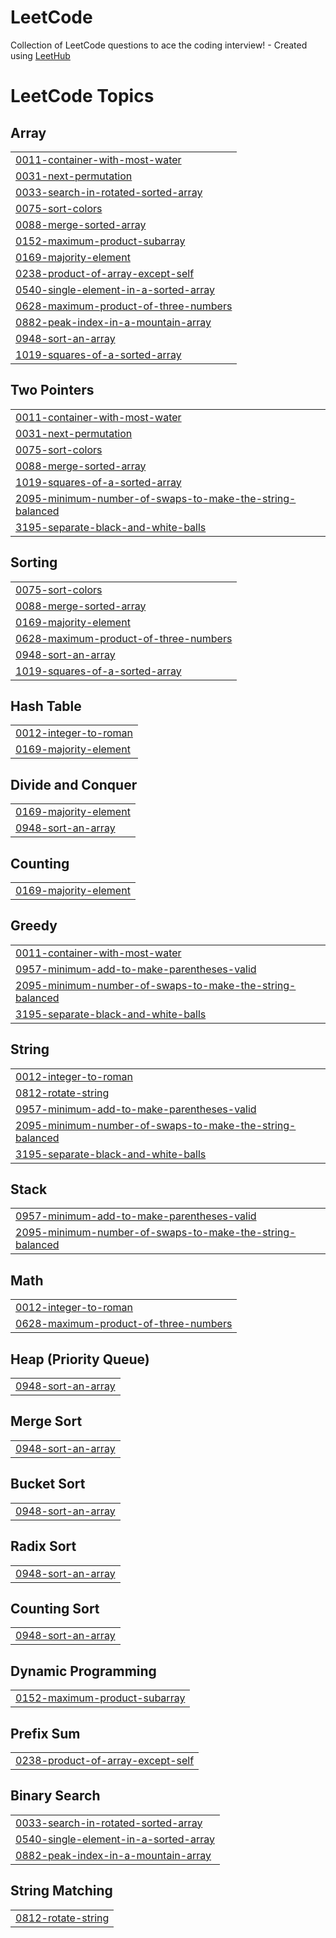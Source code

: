 # LeetCode
Collection of LeetCode questions to ace the coding interview! - Created using [LeetHub](https://github.com/QasimWani/LeetHub)

<!---LeetCode Topics Start-->
# LeetCode Topics
## Array
|  |
| ------- |
| [0011-container-with-most-water](https://github.com/Sahani-12/LeetCode/tree/master/0011-container-with-most-water) |
| [0031-next-permutation](https://github.com/Sahani-12/LeetCode/tree/master/0031-next-permutation) |
| [0033-search-in-rotated-sorted-array](https://github.com/Sahani-12/LeetCode/tree/master/0033-search-in-rotated-sorted-array) |
| [0075-sort-colors](https://github.com/Sahani-12/LeetCode/tree/master/0075-sort-colors) |
| [0088-merge-sorted-array](https://github.com/Sahani-12/LeetCode/tree/master/0088-merge-sorted-array) |
| [0152-maximum-product-subarray](https://github.com/Sahani-12/LeetCode/tree/master/0152-maximum-product-subarray) |
| [0169-majority-element](https://github.com/Sahani-12/LeetCode/tree/master/0169-majority-element) |
| [0238-product-of-array-except-self](https://github.com/Sahani-12/LeetCode/tree/master/0238-product-of-array-except-self) |
| [0540-single-element-in-a-sorted-array](https://github.com/Sahani-12/LeetCode/tree/master/0540-single-element-in-a-sorted-array) |
| [0628-maximum-product-of-three-numbers](https://github.com/Sahani-12/LeetCode/tree/master/0628-maximum-product-of-three-numbers) |
| [0882-peak-index-in-a-mountain-array](https://github.com/Sahani-12/LeetCode/tree/master/0882-peak-index-in-a-mountain-array) |
| [0948-sort-an-array](https://github.com/Sahani-12/LeetCode/tree/master/0948-sort-an-array) |
| [1019-squares-of-a-sorted-array](https://github.com/Sahani-12/LeetCode/tree/master/1019-squares-of-a-sorted-array) |
## Two Pointers
|  |
| ------- |
| [0011-container-with-most-water](https://github.com/Sahani-12/LeetCode/tree/master/0011-container-with-most-water) |
| [0031-next-permutation](https://github.com/Sahani-12/LeetCode/tree/master/0031-next-permutation) |
| [0075-sort-colors](https://github.com/Sahani-12/LeetCode/tree/master/0075-sort-colors) |
| [0088-merge-sorted-array](https://github.com/Sahani-12/LeetCode/tree/master/0088-merge-sorted-array) |
| [1019-squares-of-a-sorted-array](https://github.com/Sahani-12/LeetCode/tree/master/1019-squares-of-a-sorted-array) |
| [2095-minimum-number-of-swaps-to-make-the-string-balanced](https://github.com/Sahani-12/LeetCode/tree/master/2095-minimum-number-of-swaps-to-make-the-string-balanced) |
| [3195-separate-black-and-white-balls](https://github.com/Sahani-12/LeetCode/tree/master/3195-separate-black-and-white-balls) |
## Sorting
|  |
| ------- |
| [0075-sort-colors](https://github.com/Sahani-12/LeetCode/tree/master/0075-sort-colors) |
| [0088-merge-sorted-array](https://github.com/Sahani-12/LeetCode/tree/master/0088-merge-sorted-array) |
| [0169-majority-element](https://github.com/Sahani-12/LeetCode/tree/master/0169-majority-element) |
| [0628-maximum-product-of-three-numbers](https://github.com/Sahani-12/LeetCode/tree/master/0628-maximum-product-of-three-numbers) |
| [0948-sort-an-array](https://github.com/Sahani-12/LeetCode/tree/master/0948-sort-an-array) |
| [1019-squares-of-a-sorted-array](https://github.com/Sahani-12/LeetCode/tree/master/1019-squares-of-a-sorted-array) |
## Hash Table
|  |
| ------- |
| [0012-integer-to-roman](https://github.com/Sahani-12/LeetCode/tree/master/0012-integer-to-roman) |
| [0169-majority-element](https://github.com/Sahani-12/LeetCode/tree/master/0169-majority-element) |
## Divide and Conquer
|  |
| ------- |
| [0169-majority-element](https://github.com/Sahani-12/LeetCode/tree/master/0169-majority-element) |
| [0948-sort-an-array](https://github.com/Sahani-12/LeetCode/tree/master/0948-sort-an-array) |
## Counting
|  |
| ------- |
| [0169-majority-element](https://github.com/Sahani-12/LeetCode/tree/master/0169-majority-element) |
## Greedy
|  |
| ------- |
| [0011-container-with-most-water](https://github.com/Sahani-12/LeetCode/tree/master/0011-container-with-most-water) |
| [0957-minimum-add-to-make-parentheses-valid](https://github.com/Sahani-12/LeetCode/tree/master/0957-minimum-add-to-make-parentheses-valid) |
| [2095-minimum-number-of-swaps-to-make-the-string-balanced](https://github.com/Sahani-12/LeetCode/tree/master/2095-minimum-number-of-swaps-to-make-the-string-balanced) |
| [3195-separate-black-and-white-balls](https://github.com/Sahani-12/LeetCode/tree/master/3195-separate-black-and-white-balls) |
## String
|  |
| ------- |
| [0012-integer-to-roman](https://github.com/Sahani-12/LeetCode/tree/master/0012-integer-to-roman) |
| [0812-rotate-string](https://github.com/Sahani-12/LeetCode/tree/master/0812-rotate-string) |
| [0957-minimum-add-to-make-parentheses-valid](https://github.com/Sahani-12/LeetCode/tree/master/0957-minimum-add-to-make-parentheses-valid) |
| [2095-minimum-number-of-swaps-to-make-the-string-balanced](https://github.com/Sahani-12/LeetCode/tree/master/2095-minimum-number-of-swaps-to-make-the-string-balanced) |
| [3195-separate-black-and-white-balls](https://github.com/Sahani-12/LeetCode/tree/master/3195-separate-black-and-white-balls) |
## Stack
|  |
| ------- |
| [0957-minimum-add-to-make-parentheses-valid](https://github.com/Sahani-12/LeetCode/tree/master/0957-minimum-add-to-make-parentheses-valid) |
| [2095-minimum-number-of-swaps-to-make-the-string-balanced](https://github.com/Sahani-12/LeetCode/tree/master/2095-minimum-number-of-swaps-to-make-the-string-balanced) |
## Math
|  |
| ------- |
| [0012-integer-to-roman](https://github.com/Sahani-12/LeetCode/tree/master/0012-integer-to-roman) |
| [0628-maximum-product-of-three-numbers](https://github.com/Sahani-12/LeetCode/tree/master/0628-maximum-product-of-three-numbers) |
## Heap (Priority Queue)
|  |
| ------- |
| [0948-sort-an-array](https://github.com/Sahani-12/LeetCode/tree/master/0948-sort-an-array) |
## Merge Sort
|  |
| ------- |
| [0948-sort-an-array](https://github.com/Sahani-12/LeetCode/tree/master/0948-sort-an-array) |
## Bucket Sort
|  |
| ------- |
| [0948-sort-an-array](https://github.com/Sahani-12/LeetCode/tree/master/0948-sort-an-array) |
## Radix Sort
|  |
| ------- |
| [0948-sort-an-array](https://github.com/Sahani-12/LeetCode/tree/master/0948-sort-an-array) |
## Counting Sort
|  |
| ------- |
| [0948-sort-an-array](https://github.com/Sahani-12/LeetCode/tree/master/0948-sort-an-array) |
## Dynamic Programming
|  |
| ------- |
| [0152-maximum-product-subarray](https://github.com/Sahani-12/LeetCode/tree/master/0152-maximum-product-subarray) |
## Prefix Sum
|  |
| ------- |
| [0238-product-of-array-except-self](https://github.com/Sahani-12/LeetCode/tree/master/0238-product-of-array-except-self) |
## Binary Search
|  |
| ------- |
| [0033-search-in-rotated-sorted-array](https://github.com/Sahani-12/LeetCode/tree/master/0033-search-in-rotated-sorted-array) |
| [0540-single-element-in-a-sorted-array](https://github.com/Sahani-12/LeetCode/tree/master/0540-single-element-in-a-sorted-array) |
| [0882-peak-index-in-a-mountain-array](https://github.com/Sahani-12/LeetCode/tree/master/0882-peak-index-in-a-mountain-array) |
## String Matching
|  |
| ------- |
| [0812-rotate-string](https://github.com/Sahani-12/LeetCode/tree/master/0812-rotate-string) |
<!---LeetCode Topics End-->